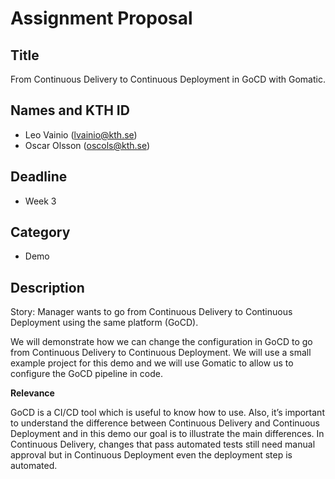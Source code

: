 # Assignment Proposal

## Title

From Continuous Delivery to Continuous Deployment in GoCD with Gomatic.


## Names and KTH ID

  - Leo Vainio (lvainio@kth.se)
  - Oscar Olsson (oscols@kth.se)

## Deadline

- Week 3

## Category

- Demo

## Description

Story: Manager wants to go from Continuous Delivery to Continuous Deployment using the same platform (GoCD). 

We will demonstrate how we can change the configuration in GoCD to go from Continuous Delivery to Continuous Deployment. We will use a small example project for this demo and we will use Gomatic to allow us to configure the GoCD pipeline in code.  


**Relevance**

GoCD is a CI/CD tool which is useful to know how to use. Also, it’s important to understand the difference between Continuous Delivery and Continuous Deployment and in this demo our goal is to illustrate the main differences. In Continuous Delivery, changes that pass automated tests still need manual approval but in Continuous Deployment even the deployment step is automated.
